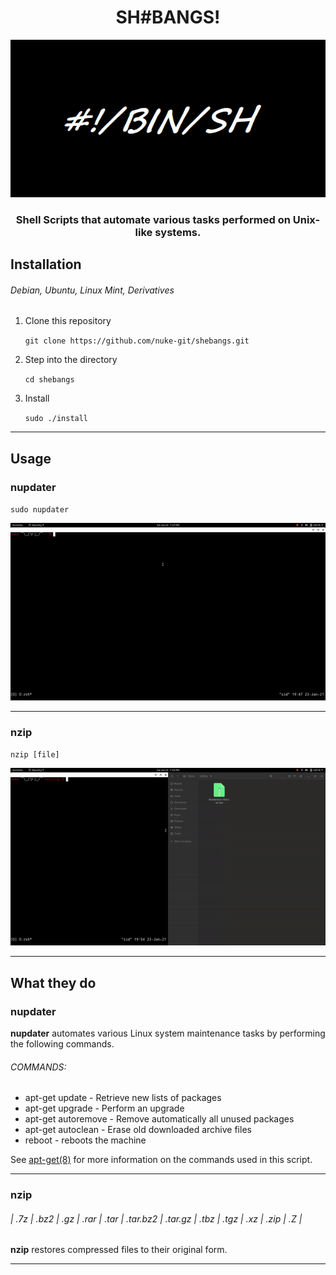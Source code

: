 <h1 align="center">SH#BANGS!</h1>

<p align="center">
  <img src="https://raw.githubusercontent.com/drebrb/shebangs/master/shebangs.png"></img>
</p>

<p>
<h3 align="center">Shell Scripts that automate various tasks performed on Unix-like systems.</h3>
</p>

<h2>Installation</h2>

<h6>Debian, Ubuntu, Linux Mint, Derivatives</h6>

1. Clone this repository
    
    `git clone https://github.com/nuke-git/shebangs.git`

2. Step into the directory

    `cd shebangs`

3. Install

    `sudo ./install`

<hr>

<h2>Usage</h2>

<h3>nupdater</h3>

`sudo nupdater`

<p align="center">
  <img src="https://raw.githubusercontent.com/drebrb/shebangs/master/nupdater.gif"><img>
</p>

<hr>

<h3>nzip</h3>

`nzip [file]`

<p align="center">
  <img src="https://raw.githubusercontent.com/drebrb/shebangs/master/nzip.gif"><img>
</p>

<hr>

<h2>What they do</h2>

<h3>nupdater</h3>

<p>
<b>nupdater</b> automates various Linux system maintenance tasks by performing 
the following commands.
</p>

<h6>COMMANDS:</h6>

* apt-get update - Retrieve new lists of packages
* apt-get upgrade - Perform an upgrade
* apt-get autoremove - Remove automatically all unused packages
* apt-get autoclean - Erase old downloaded archive files
* reboot - reboots the machine

<p>
See <a href="https://linux.die.net/man/8/apt-get">apt-get(8)</a> for more 
information on the commands used in this script.
</p>

<hr>

<h3>nzip</h3>

<h6>| .7z | .bz2 | .gz | .rar | .tar | .tar.bz2 | .tar.gz | .tbz | .tgz | .xz | .zip | .Z |</h6>

<p>
<b>nzip</b> restores compressed files to their original form.
</p>

<hr>


